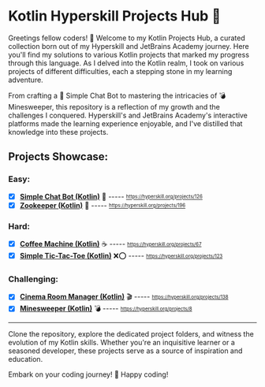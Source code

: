 # Kotlin Hyperskill Projects Hub 🚀

Greetings fellow coders! 👋 Welcome to my Kotlin Projects Hub, a curated collection born out of my Hyperskill and JetBrains Academy journey. Here you'll find my solutions to various Kotlin projects that marked my progress through this language. As I delved into the Kotlin realm, I took on various projects of different difficulties, each a stepping stone in my learning adventure.

From crafting a 🤖 Simple Chat Bot to mastering the intricacies of 💣 Minesweeper, this repository is a reflection of my growth and the challenges I conquered. Hyperskill's and JetBrains Academy's interactive platforms made the learning experience enjoyable, and I've distilled that knowledge into these projects.

## Projects Showcase:

 ### Easy: 

 - [x]  **[Simple Chat Bot (Kotlin)](kotlin/Simple%20Chat%20Bot%20(Kotlin))** 🤖 ----- <sub><sup>https://hyperskill.org/projects/126</sub></sup>
 - [x] **[Zookeeper (Kotlin)](kotlin/Zookeper%20(Kotlin))** 🦁 ----- <sub><sup>https://hyperskill.org/projects/196</sub></sup>

### Hard:

- [x] **[Coffee Machine (Kotlin)](kotlin/Coffee%20Machine%20(Kotlin))** ☕ ----- <sub><sup>https://hyperskill.org/projects/67</sub></sup>
- [x] **[Simple Tic-Tac-Toe (Kotlin)](kotlin/Simple%20Tic-Tac-Toe%20(Kotlin))** ❌⭕ ----- <sub><sup>https://hyperskill.org/projects/123</sub></sup>

### Challenging:

- [x] **[Cinema Room Manager (Kotlin)](kotlin/Cinema%20Room%20Manager%20(Kotlin))** 🎬 ----- <sub><sup>https://hyperskill.org/projects/138</sub></sup>
- [x] **[Minesweeper (Kotlin)](kotlin/Minesweeper%20(Kotlin))** 💣 ----- <sub><sup>https://hyperskill.org/projects/8</sub></sup>

---

Clone the repository, explore the dedicated project folders, and witness the evolution of my Kotlin skills. Whether you're an inquisitive learner or a seasoned developer, these projects serve as a source of inspiration and education.

Embark on your coding journey! 🚀 Happy coding!

